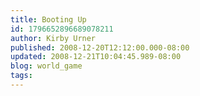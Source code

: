 ```yaml
---
title: Booting Up
id: 1796652896689078211
author: Kirby Urner
published: 2008-12-20T12:12:00.000-08:00
updated: 2008-12-21T10:04:45.989-08:00
blog: world_game
tags: 
---
```



